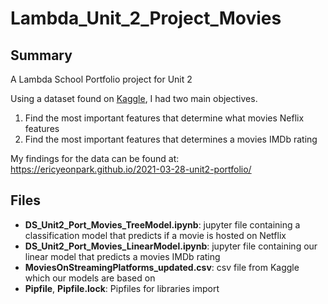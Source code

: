 # Lambda_Unit_2_Project_Movies

## Summary

A Lambda School Portfolio project for Unit 2

Using a dataset found on [Kaggle](https://www.kaggle.com/ruchi798/movies-on-netflix-prime-video-hulu-and-disney), I had two main objectives.

1. Find the most important features that determine what movies Neflix features
2. Find the most important features that determines a movies IMDb rating

My findings for the data can be found at: https://ericyeonpark.github.io/2021-03-28-unit2-portfolio/

## Files

- **DS_Unit2_Port_Movies_TreeModel.ipynb**: jupyter file containing a classification model that predicts if a movie is hosted on Netflix
- **DS_Unit2_Port_Movies_LinearModel.ipynb**: jupyter file containing our linear model that predicts a movies IMDb rating
- **MoviesOnStreamingPlatforms_updated.csv**: csv file from Kaggle which our models are based on
- **Pipfile**, **Pipfile.lock**: Pipfiles for libraries import
